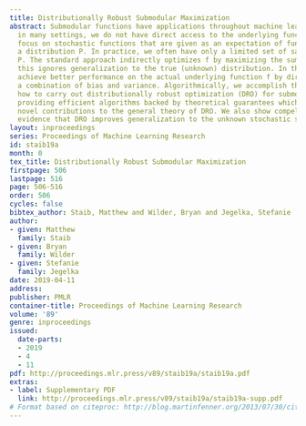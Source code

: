 ```yaml
---
title: Distributionally Robust Submodular Maximization
abstract: Submodular functions have applications throughout machine learning, but
  in many settings, we do not have direct access to the underlying function f. We
  focus on stochastic functions that are given as an expectation of functions over
  a distribution P. In practice, we often have only a limited set of samples f_i from
  P. The standard approach indirectly optimizes f by maximizing the sum of f_i. However,
  this ignores generalization to the true (unknown) distribution. In this paper, we
  achieve better performance on the actual underlying function f by directly optimizing
  a combination of bias and variance. Algorithmically, we accomplish this by showing
  how to carry out distributionally robust optimization (DRO) for submodular functions,
  providing efficient algorithms backed by theoretical guarantees which leverage several
  novel contributions to the general theory of DRO. We also show compelling empirical
  evidence that DRO improves generalization to the unknown stochastic submodular function.
layout: inproceedings
series: Proceedings of Machine Learning Research
id: staib19a
month: 0
tex_title: Distributionally Robust Submodular Maximization
firstpage: 506
lastpage: 516
page: 506-516
order: 506
cycles: false
bibtex_author: Staib, Matthew and Wilder, Bryan and Jegelka, Stefanie
author:
- given: Matthew
  family: Staib
- given: Bryan
  family: Wilder
- given: Stefanie
  family: Jegelka
date: 2019-04-11
address: 
publisher: PMLR
container-title: Proceedings of Machine Learning Research
volume: '89'
genre: inproceedings
issued:
  date-parts:
  - 2019
  - 4
  - 11
pdf: http://proceedings.mlr.press/v89/staib19a/staib19a.pdf
extras:
- label: Supplementary PDF
  link: http://proceedings.mlr.press/v89/staib19a/staib19a-supp.pdf
# Format based on citeproc: http://blog.martinfenner.org/2013/07/30/citeproc-yaml-for-bibliographies/
---
```

